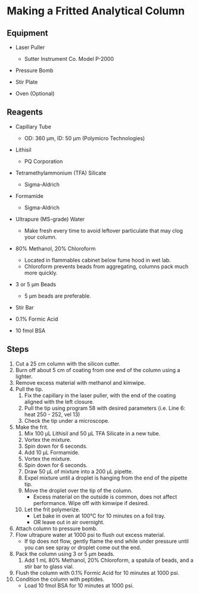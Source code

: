# Making a Fritted Analytical Column

## Equipment

* Laser Puller
    * Sutter Instrument Co. Model P-2000

* Pressure Bomb

* Stir Plate

* Oven (Optional)

## Reagents

* Capillary Tube
    * OD: 360 μm, ID: 50 μm (Polymicro Technologies)

* Lithisil
    * PQ Corporation

* Tetramethylammonium (TFA) Silicate
    * Sigma-Aldrich

* Formamide
    * Sigma-Aldrich

* Ultrapure (MS-grade) Water
    * Make fresh every time to avoid leftover particulate that may clog your
      column.

* 80% Methanol, 20% Chloroform
    * Located in flammables cabinet below fume hood in wet lab.
    * Chloroform prevents beads from aggregating, columns pack much more
      quickly.

* 3 or 5 μm Beads
    * 5 μm beads are preferable.

* Stir Bar

* 0.1% Formic Acid

* 10 fmol BSA

## Steps

1. Cut a 25 cm column with the silicon cutter.
2. Burn off about 5 cm of coating from one end of the column using a lighter.
3. Remove excess material with methanol and kimwipe.
4. Pull the tip.
    1. Fix the capillary in the laser puller, with the end of the coating
       aligned with the left closure.
    2. Pull the tip using program 58 with desired parameters (i.e. Line 6: heat
       250 - 252, vel 13)
    3. Check the tip under a microscope.
5. Make the frit.
    1. Mix 100 μL Lithisil and 50 μL TFA Silicate in a new tube.
    2. Vortex the mixture.
    3. Spin down for 6 seconds.
    4. Add 10 μL Formamide.
    5. Vortex the mixture.
    6. Spin down for 6 seconds.
    7. Draw 50 μL of mixture into a 200 μL pipette.
    8. Expel mixture until a droplet is hanging from the end of the pipette tip.
    9. Move the droplet over the tip of the column.
        * Excess material on the outside is common, does not affect performance.
          Wipe off with kimwipe if desired.
    10. Let the frit polymerize.
        * Let bake in oven at 100°C for 10 minutes on a foil tray.
        * OR leave out in air overnight.
6. Attach column to pressure bomb.
7. Flow ultrapure water at 1000 psi to flush out excess material.
    * If tip does not flow, gently flame the end while under pressure until you
      can see spray or droplet come out the end.
8. Pack the column using 3 or 5 μm beads.
    1. Add 1 mL 80% Methanol, 20% Chloroform, a spatula of beads, and a stir bar
       to glass vial.
9. Flush the column with 0.1% Formic Acid for 10 minutes at 1000 psi.
10. Condition the column with peptides.
    * Load 10 fmol BSA for 10 minutes at 1000 psi.
